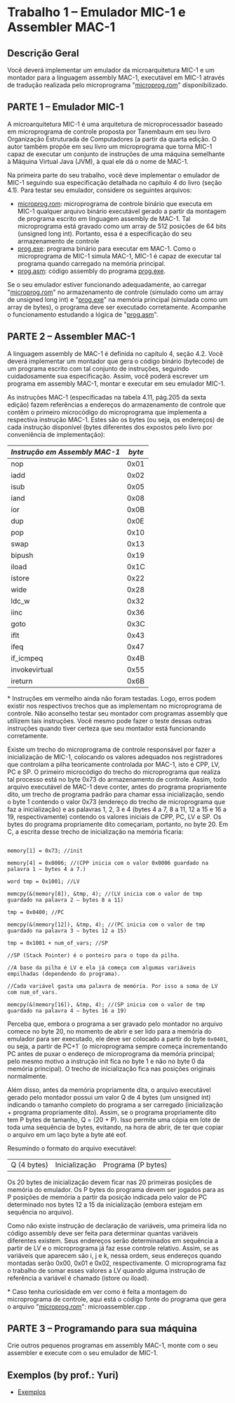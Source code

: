 # Trabalho 1 – Emulador MIC-1 e Assembler MAC-1

## Descrição Geral

Você deverá implementar um emulador da microarquitetura MIC-1 e um montador para a linguagem assembly MAC-1, executável em MIC-1 através de tradução realizada pelo microprograma "[microprog.rom](examples/microprog.rom)" disponibilizado.

## PARTE 1 – Emulador MIC-1

A microarquitetura MIC-1 é uma arquitetura de microprocessador baseado em microprograma de controle proposta por Tanembaum em seu livro Organização Estruturada de Computadores (a partir da quarta edição. O autor também propõe em seu livro um microprograma que torna MIC-1 capaz de executar um conjunto de instruções de uma máquina semelhante à Máquina Virtual Java (JVM), à qual ele dá o nome de MAC-1.

Na primeira parte do seu trabalho, você deve implementar o emulador de MIC-1 seguindo sua especificação detalhada no capítulo 4 do livro (seção 4.1). Para testar seu emulador, considere os seguintes arquivos:

- [microprog.rom](examples/microprog.rom): microprograma de controle binário que executa em MIC-1 qualquer arquivo binário executável gerado a partir da montagem de programa escrito em linguagem assembly de MAC-1. Tal microprograma está gravado como um array de 512 posições de 64 bits (unsigned long int). Portanto, essa é a especificação do seu armazenamento de controle
- [prog.exe](examples/prog.exe): programa binário para executar em MAC-1. Como o microprograma de MIC-1 simula MAC-1, MIC-1 é capaz de executar tal programa quando carregado na memória principal.
- [prog.asm](examples/prog.asm): código assembly do programa [prog.exe](examples/prog.exe).

Se o seu emulador estiver funcionando adequadamente, ao carregar "[microprog.rom](examples/microprog.rom)" no armazenamento de controle (simulado como um array de unsigned long int) e "[prog.exe](examples/prog.exe)" na memória principal (simulada como um array de bytes), o programa deve ser executado corretamente. Acompanhe o funcionamento estudando a lógica de "[prog.asm](examples/prog.asm)".

## PARTE 2 – Assembler MAC-1

A linguagem assembly de MAC-1 é definida no capítulo 4, seção 4.2. Você deverá implementar um montador que gera o código binário (bytecode) de um programa escrito com tal conjunto de instruções, seguindo cuidadosamente sua especificação. Assim, você poderá escrever um programa em assembly MAC-1, montar e executar em seu emulador MIC-1.

As instruções MAC-1 (especificadas na tabela 4.11, pág.205 da sexta edição) fazem referências a endereços do armazenamento de controle que contêm o primeiro microcódigo do microprograma que implementa a respectiva instrução MAC-1. Estes são os bytes (ou seja, os endereços) de cada instrução disponível (bytes diferentes dos expostos pelo livro por conveniência de implementação):

| *Instrução em Assembly MAC-1* | *byte* |
| --- | --- |
| nop | 0x01 |
| iadd | 0x02 |
| isub | 0x05 |
| iand | 0x08 |
| ior | 0x0B |
| dup | 0x0E |
| pop | 0x10 |
| swap| 0x13 |
| bipush | 0x19 |
| iload | 0x1C |
| istore | 0x22 |
| wide | 0x28 |
| ldc_w | 0x32 |
| iinc | 0x36 |
| goto | 0x3C |
| iflt | 0x43 |
| ifeq | 0x47 |
| if_icmpeq | 0x4B |
| invokevirtual | 0x55 |
| ireturn | 0x6B |

\* Instruções em vermelho ainda não foram testadas. Logo, erros podem existir nos respectivos trechos que as implementam no microprograma de controle. Não aconselho testar seu montador com programas assembly que utilizem tais instruções. Você mesmo pode fazer o teste dessas outras instruções quando tiver certeza que seu montador está funcionando corretamente.

Existe um trecho do microprograma de controle responsável por fazer a inicialização de MIC-1, colocando os valores adequados nos registradores que controlam a pilha teoricamente controlada por MAC-1, isto é CPP, LV, PC e SP. O primeiro microcódigo do trecho do microprograma que realiza tal processo está no byte 0x73 do armazenamento de controle. Assim, todo arquivo executável de MAC-1 deve conter, antes do programa propriamente dito, um trecho de programa padrão para chamar essa inicialização, sendo o byte 1 contendo o valor 0x73 (endereço do trecho de microprograma que faz a inicialização) e as palavras 1, 2, 3 e 4 (bytes 4 a 7, 8 a 11, 12 a 15 e 16 a 19, respectivamente) contendo os valores iniciais de CPP, PC, LV e SP. Os bytes do programa propriamente dito começariam, portanto, no byte 20. Em C, a escrita desse trecho de inicialização na memória ficaria:

```shell

memory[1] = 0x73; //init

memory[4] = 0x0006; //(CPP inicia com o valor 0x0006 guardado na palavra 1 – bytes 4 a 7.)

word tmp = 0x1001; //LV

memcpy(&(memory[8]), &tmp, 4); //(LV inicia com o valor de tmp guardado na palavra 2 – bytes 8 a 11)

tmp = 0x0400; //PC

memcpy(&(memory[12]), &tmp, 4); //(PC inicia com o valor de tmp guardado na palavra 3 – bytes 12 a 15)

tmp = 0x1001 + num_of_vars; //SP

//SP (Stack Pointer) é o ponteiro para o topo da pilha.

//A base da pilha é LV e ela já começa com algumas variáveis empilhadas (dependendo do programa).

//Cada variável gasta uma palavra de memória. Por isso a soma de LV com num_of_vars.

memcpy(&(memory[16]), &tmp, 4); //(SP inicia com o valor de tmp guardado na palavra 4 – bytes 16 a 19)

```

Perceba que, embora o programa a ser gravado pelo montador no arquivo comece no byte 20, no momento de abrir e ser lido para a memória do emulador para ser executado, ele deve ser colocado a partir do byte `0x0401`, ou seja, a partir de PC+1` (o microprograma sempre começa incrementando PC antes de puxar o endereço de microprograma da memória principal; pelo mesmo motivo a instrução init fica no byte 1 e não no byte 0 da memória principal). O trecho de inicialização fica nas posições originais normalmente.

Além disso, antes da memória propriamente dita, o arquivo executável gerado pelo montador possui um valor Q de 4 bytes (um unsigned int) indicando o tamanho completo do programa a ser carregado (inicialização + programa propriamente dito). Assim, se o programa propriamente dito tem P bytes de tamanho, Q = (20 + P). Isso permite uma cópia em lote de toda uma sequência de bytes, evitando, na hora de abrir, de ter que copiar o arquivo em um laço byte a byte até eof.

Resumindo o formato do arquivo executável:

| | | |
| --- | --- | --- |
| Q (4 bytes) | Inicialização | Programa (P bytes) |

Os 20 bytes de inicialização devem ficar nas 20 primeiras posições de memória do emulador. Os P bytes do programa devem ser jogados para as P posições de memória a partir da posição indicada pelo valor de PC determinado nos bytes 12 a 15 da inicialização (embora estejam em sequência no arquivo).

Como não existe instrução de declaração de variáveis, uma primeira lida no código assembly deve ser feita para determinar quantas variáveis diferentes existem. Seus endereços serão determinados em sequência a partir de LV e o microprograma já faz esse controle relativo. Assim, se as variáveis que aparecem são i, j e k, nessa ordem, seus endereços quando montadas serão 0x00, 0x01 e 0x02, respectivamente. O microprograma faz o trabalho de somar esses valores a LV quando alguma instrução de referência a variável é chamado (istore ou iload).

\* Caso tenha curiosidade em ver como é feita a montagem do microprograma de controle, aqui está o código fonte do programa que gera o arquivo "[microprog.rom](examples/microprog.rom)": microassembler.cpp .

## PARTE 3 – Programando para sua máquina

Crie outros pequenos programas em assembly MAC-1, monte com o seu assembler e execute com o seu emulador de MIC-1.

## Exemplos (by prof.: Yuri)

- [Exemplos](examples/README.md)